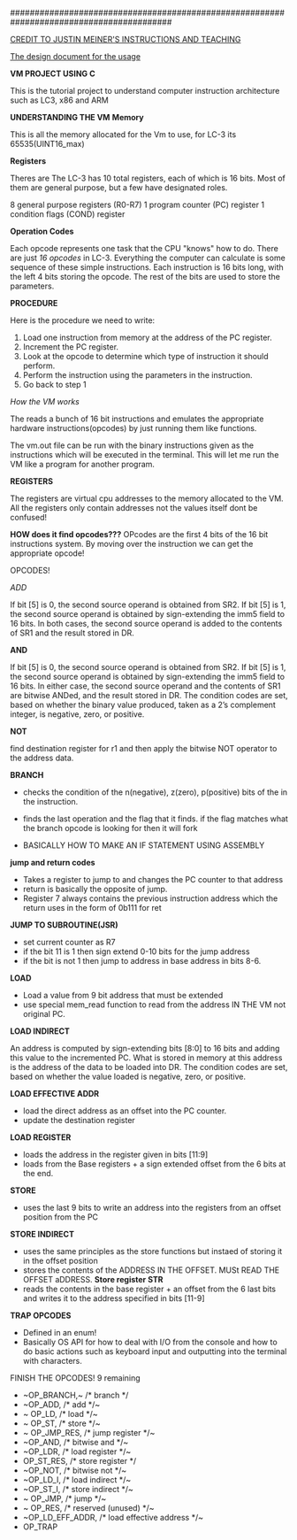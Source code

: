 #########################################################################################

[CREDIT TO JUSTIN MEINER'S INSTRUCTIONS AND TEACHING](https://justinmeiners.github.io/lc3-vm/index.html#1:12)

[The design document for the usage](https://justinmeiners.github.io/lc3-vm/supplies/lc3-isa.pdf)


**VM PROJECT USING C**

This is the tutorial project to understand computer instruction architecture such as LC3, x86 and ARM

**UNDERSTANDING THE VM**
**Memory**

This is all the memory allocated for the Vm to use, for LC-3 its 65535(UINT16_max)

**Registers**

Theres are The LC-3 has 10 total registers, each of which is 16 bits. Most of them are general purpose, but a few have designated roles.

8 general purpose registers (R0-R7)
1 program counter (PC) register
1 condition flags (COND) register

**Operation Codes**

Each opcode represents one task that the CPU "knows" how to do. There are just *16 opcodes* in LC-3. Everything the computer can calculate is some sequence of these simple instructions. Each instruction is 16 bits long, with the left 4 bits storing the opcode. The rest of the bits are used to store the parameters.

**PROCEDURE**

Here is the procedure we need to write:

1. Load one instruction from memory at the address of the PC register.
2. Increment the PC register.
3. Look at the opcode to determine which type of instruction it should perform.
4. Perform the instruction using the parameters in the instruction.
5. Go back to step 1


*How the VM works*

The reads a bunch of 16 bit instructions and emulates the appropriate hardware instructions(opcodes) by just running them like functions.

The vm.out file can be run with the binary instructions given as the instructions which will be executed in the terminal.
This will let me run the VM like a program for another program.

**REGISTERS**

The registers are virtual cpu addresses to the memory allocated to the VM. All the registers only contain addresses not the values itself dont be confused!

**HOW does it find opcodes???**
OPcodes are the first 4 bits of the 16 bit instructions system. By moving over the instruction we can get the appropriate opcode!


OPCODES!

*ADD*

If bit [5] is 0, the second source operand is obtained from SR2. If bit [5] is 1, the second source operand is obtained by sign-extending the imm5 field to 16 bits. In both cases, the second source operand is added to the contents of SR1 and the result stored in DR.

**AND**

If bit [5] is 0, the second source operand is obtained from SR2. If bit [5] is 1,
the second source operand is obtained by sign-extending the imm5 field to 16
bits. In either case, the second source operand and the contents of SR1 are bitwise ANDed, and the result stored in DR. The condition codes are set, based on
whether the binary value produced, taken as a 2’s complement integer, is negative,
zero, or positive.

**NOT**

find destination register for r1 and then apply the bitwise NOT operator to the address data. 

**BRANCH**

- checks the condition of the n(negative), z(zero), p(positive) bits of the in the instruction. 
- finds the last operation and the flag that it finds. if the flag matches what the branch opcode is looking for then it will fork

- BASICALLY HOW TO MAKE AN IF STATEMENT USING ASSEMBLY

**jump and return codes**

- Takes a register to jump to and changes the PC counter to that address
- return is basically the opposite of jump. 
- Register 7 always contains the previous instruction address which the return uses in the form of 0b111 for ret

**JUMP TO SUBROUTINE(JSR)**
- set current counter as R7 
- if the bit 11 is 1 then sign extend 0-10 bits for the jump address
- if the bit is not 1 then jump to address in base address in bits 8-6. 

**LOAD**
- Load a value from 9 bit address that must be extended
- use special mem_read function to read from the address IN THE VM not original PC. 

**LOAD INDIRECT**

An address is computed by sign-extending bits [8:0] to 16 bits and adding this
value to the incremented PC. What is stored in memory at this address is the
address of the data to be loaded into DR. The condition codes are set, based on
whether the value loaded is negative, zero, or positive.

**LOAD EFFECTIVE ADDR**
- load the direct address as an offset into the PC counter. 
- update the destination register

**LOAD REGISTER**
- loads the address in the register given in bits [11:9] 
- loads from the Base registers + a sign extended offset from the 6 bits at the end. 


**STORE**
- uses the last 9 bits to write an address into the registers from an offset position from the PC

**STORE INDIRECT**
- uses the same principles as the store functions but instaed of storing it in the offset position
- stores the contents of the ADDRESS IN THE OFFSET. MUSt READ THE OFFSET aDDRESS.
**Store register STR**
- reads the contents in the base register + an offset from the 6 last bits and writes it to the address specified in bits [11-9]

**TRAP OPCODES**
- Defined in an enum!
- Basically OS API for how to deal with I/O from the console and how to do basic actions such as keyboard input and outputting into the terminal with characters. 

FINISH THE OPCODES!
    9 remaining
-   ~OP_BRANCH,~  /* branch */
-   ~OP_ADD,         /* add  */~
-   ~  OP_LD,          /* load */~
-   ~ OP_ST,          /* store */~
- ~    OP_JMP_RES,     /* jump register */~
-   ~OP_AND,         /* bitwise and */~
-    ~OP_LDR,         /* load register */~
-    OP_ST_RES,      /* store register */
-    ~OP_NOT,         /* bitwise not */~
-    ~OP_LD_I,        /* load indirect */~
-    ~OP_ST_I,        /* store indirect */~
- ~  OP_JMP,         /* jump */~
-   ~ OP_RES,         /* reserved (unused) */~
-    ~OP_LD_EFF_ADDR, /* load effective address */~
-    OP_TRAP 

